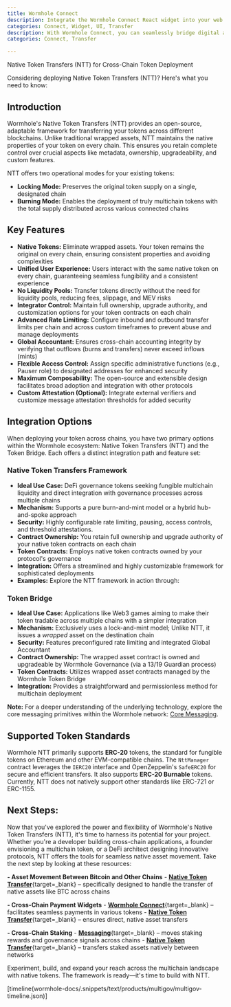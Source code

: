 ```yaml
---
title: Wormhole Connect
description: Integrate the Wormhole Connect React widget into your web application for easy cross-chain asset transfers via Wormhole.
categories: Connect, Widget, UI, Transfer
description: With Wormhole Connect, you can seamlessly bridge digital assets and data across a wide range of supported blockchain networks.
categories: Connect, Transfer

---
```



Native Token Transfers (NTT) for Cross-Chain Token Deployment

Considering deploying Native Token Transfers (NTT)? Here's what you need to know:

## Introduction

Wormhole's Native Token Transfers (NTT) provides an open-source, adaptable framework for transferring your tokens across different blockchains. Unlike traditional wrapped assets, NTT maintains the native properties of your token on every chain. This ensures you retain complete control over crucial aspects like metadata, ownership, upgradeability, and custom features.

NTT offers two operational modes for your existing tokens:

* **Locking Mode:** Preserves the original token supply on a single, designated chain
* **Burning Mode:** Enables the deployment of truly multichain tokens with the total supply distributed across various connected chains

## Key Features

* **Native Tokens:** Eliminate wrapped assets. Your token remains the original on every chain, ensuring consistent properties and avoiding complexities
* **Unified User Experience:** Users interact with the same native token on every chain, guaranteeing seamless fungibility and a consistent experience
* **No Liquidity Pools:** Transfer tokens directly without the need for liquidity pools, reducing fees, slippage, and MEV risks
* **Integrator Control:** Maintain full ownership, upgrade authority, and customization options for your token contracts on each chain
* **Advanced Rate Limiting:** Configure inbound and outbound transfer limits per chain and across custom timeframes to prevent abuse and manage deployments
* **Global Accountant:** Ensures cross-chain accounting integrity by verifying that outflows (burns and transfers) never exceed inflows (mints)
* **Flexible Access Control:** Assign specific administrative functions (e.g., Pauser role) to designated addresses for enhanced security
* **Maximum Composability:** The open-source and extensible design facilitates broad adoption and integration with other protocols
* **Custom Attestation (Optional):** Integrate external verifiers and customize message attestation thresholds for added security

## Integration Options

When deploying your token across chains, you have two primary options within the Wormhole ecosystem: Native Token Transfers (NTT) and the Token Bridge. Each offers a distinct integration path and feature set:

### Native Token Transfers Framework

* **Ideal Use Case:** DeFi governance tokens seeking fungible multichain liquidity and direct integration with governance processes across multiple chains
* **Mechanism:** Supports a pure burn-and-mint model or a hybrid hub-and-spoke approach
* **Security:** Highly configurable rate limiting, pausing, access controls, and threshold attestations. 
* **Contract Ownership:** You retain full ownership and upgrade authority of your native token contracts on each chain
* **Token Contracts:** Employs native token contracts owned by your protocol's governance
* **Integration:** Offers a streamlined and highly customizable framework for sophisticated deployments
* **Examples:** Explore the NTT framework in action through:

### Token Bridge

* **Ideal Use Case:** Applications like Web3 games aiming to make their token tradable across multiple chains with a simpler integration
* **Mechanism:** Exclusively uses a lock-and-mint model; Unlike NTT, it issues a *wrapped* asset on the destination chain
* **Security:** Features preconfigured rate limiting and integrated Global Accountant
* **Contract Ownership:** The wrapped asset contract is owned and upgradeable by Wormhole Governance (via a 13/19 Guardian process)
* **Token Contracts:** Utilizes wrapped asset contracts managed by the Wormhole Token Bridge
* **Integration:** Provides a straightforward and permissionless method for multichain deployment

**Note:** For a deeper understanding of the underlying technology, explore the core messaging primitives within the Wormhole network: [Core Messaging](docs/build/core-messaging/).

## Supported Token Standards

Wormhole NTT primarily supports **ERC-20** tokens, the standard for fungible tokens on Ethereum and other EVM-compatible chains. The `NttManager` contract leverages the `IERC20` interface and OpenZeppelin's `SafeERC20` for secure and efficient transfers. It also supports **ERC-20 Burnable** tokens. Currently, NTT does not natively support other standards like ERC-721 or ERC-1155.


## Next Steps:

Now that you've explored the power and flexibility of Wormhole's Native Token Transfers (NTT), it's time to harness its potential for your project. Whether you're a developer building cross-chain applications, a founder envisioning a multichain token, or a DeFi architect designing innovative protocols, NTT offers the tools for seamless native asset movement. Take the next step by looking at these resources:

**- Asset Movement Between Bitcoin and Other Chains**
    - [**Native Token Transfer**](docs/build/transfers/native-token-transfers/){target=\_blank} – specifically designed to handle the transfer of native assets like BTC across chains

**- Cross-Chain Payment Widgets**
    - [**Wormhole Connect**](docs/build/transfers/connect/overview/){target=\_blank} – facilitates seamless payments in various tokens
    - [**Native Token Transfer**](docs/build/transfers/native-token-transfers/){target=\_blank} – ensures direct, native asset transfers

**- Cross-Chain Staking**
    - [**Messaging**](/docs/learn/infrastructure/){target=\_blank} – moves staking rewards and governance signals across chains
    - [**Native Token Transfer**](docs/build/transfers/native-token-transfers/){target=\_blank} – transfers staked assets natively between networks

Experiment, build, and expand your reach across the multichain landscape with native tokens. The framework is ready—it's time to build with NTT.


[timeline(wormhole-docs/.snippets/text/products/multigov/multigov-timeline.json)]
